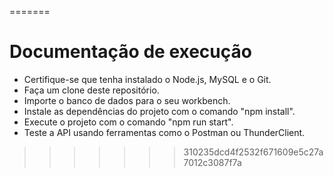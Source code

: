 
=======
# Documentação de execução

* Certifique-se que tenha instalado o Node.js, MySQL e o Git.
* Faça um clone deste repositório.
* Importe o banco de dados para o seu workbench.
* Instale as dependências do projeto com o comando "npm install".
* Execute o projeto com o comando "npm run start".
* Teste a API usando ferramentas como o Postman ou ThunderClient.
>>>>>>> 310235dcd4f2532f671609e5c27a7012c3087f7a
